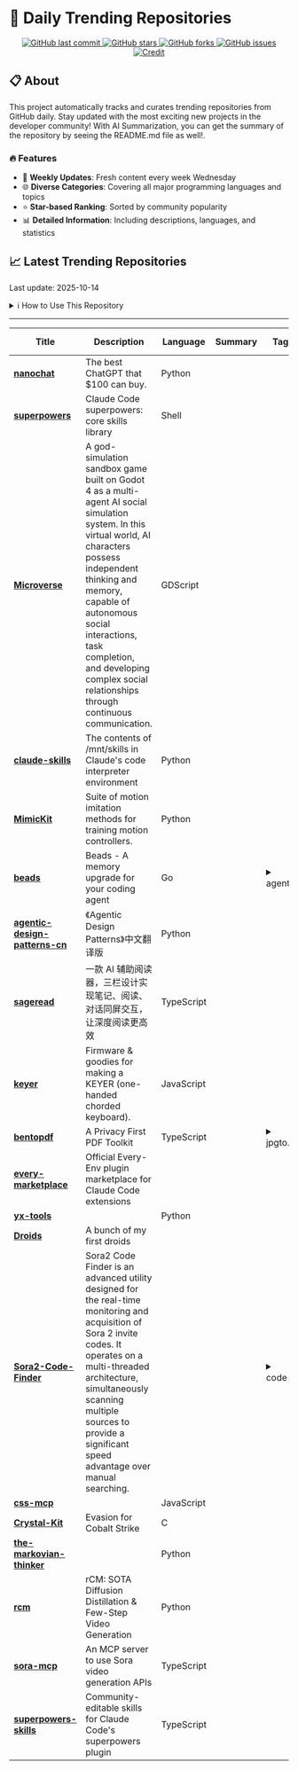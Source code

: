 # 🌟 Daily Trending Repositories

<div align="center">
<a href="https://github.com/marc-ko/daily-trending-repo/commits/main">
    <img src="https://img.shields.io/github/last-commit/marc-ko/daily-trending-repo" alt="GitHub last commit" />
</a>

<a href="https://github.com/marc-ko/daily-trending-repo/stargazers">
    <img src="https://img.shields.io/github/stars/marc-ko/daily-trending-repo" alt="GitHub stars" />
</a>
<a href="https://github.com/marc-ko/daily-trending-repo/network/members">
    <img src="https://img.shields.io/github/forks/marc-ko/daily-trending-repo" alt="GitHub forks" />
</a>
<a href="https://github.com/marc-ko/daily-trending-repo/issues">
    <img src="https://img.shields.io/github/issues/marc-ko/daily-trending-repo" alt="GitHub issues" />
</a>
<a alt="credit" href="https://github.com/zezhishao/DailyArXiv">
 <img src="https://img.shields.io/badge/credit%20-%20Idea%20From%20This%20Repo-blue" alt="Credit">
</a>
</div>

## 📋 About

This project automatically tracks and curates trending repositories from GitHub daily. Stay updated with the most exciting new projects in the developer community! With AI Summarization, you can get the summary of the repository by seeing the README.md file as well!.

### 🔥 Features

- 🔄 **Weekly Updates**: Fresh content every week Wednesday
- 🌐 **Diverse Categories**: Covering all major programming languages and topics
- ⭐ **Star-based Ranking**: Sorted by community popularity
- 📊 **Detailed Information**: Including descriptions, languages, and statistics

## 📈 Latest Trending Repositories

Last update: 2025-10-14

<details>
<summary>ℹ️ How to Use This Repository</summary>

1. **Star & Watch**: Click the 'Star' and 'Watch' buttons to receive weekly email notifications
2. **Browse**: Explore trending repositories organized by popularity
3. **Contribute**: Feel free to open issues or suggest improvements

</details>

---

| **Title** | **Description** | **Language** | **Summary** | **Tags** | **Stars Count** |
| --- | --- | --- | --- | --- | --- |
| **[nanochat](https://github.com/karpathy/nanochat)** | The best ChatGPT that $100 can buy. | Python |  |  | 5459 |
| **[superpowers](https://github.com/obra/superpowers)** | Claude Code superpowers: core skills library | Shell |  |  | 1499 |
| **[Microverse](https://github.com/KsanaDock/Microverse)** | A god-simulation sandbox game built on Godot 4 as a multi-agent AI social simulation system. In this virtual world, AI characters possess independent thinking and memory, capable of autonomous social interactions, task completion, and developing complex social relationships through continuous communication. | GDScript |  |  | 697 |
| **[claude-skills](https://github.com/simonw/claude-skills)** | The contents of /mnt/skills in Claude's code interpreter environment | Python |  |  | 688 |
| **[MimicKit](https://github.com/xbpeng/MimicKit)** | Suite of motion imitation methods for training motion controllers. | Python |  |  | 597 |
| **[beads](https://github.com/steveyegge/beads)** | Beads - A memory upgrade for your coding agent | Go |  | <details><summary>agent...</summary><p>agents, claude-code, coding</p></details> | 568 |
| **[agentic-design-patterns-cn](https://github.com/ginobefun/agentic-design-patterns-cn)** | 《Agentic Design Patterns》中文翻译版 | Python |  |  | 553 |
| **[sageread](https://github.com/xincmm/sageread)** | 一款 AI 辅助阅读器，三栏设计实现笔记、阅读、对话同屏交互，让深度阅读更高效 | TypeScript |  |  | 382 |
| **[keyer](https://github.com/mafik/keyer)** | Firmware & goodies for making a KEYER (one-handed chorded keyboard). | JavaScript |  |  | 336 |
| **[bentopdf](https://github.com/alam00000/bentopdf)** | A Privacy First PDF Toolkit | TypeScript |  | <details><summary>jpgto...</summary><p>jpgtopdf, pdf, pdf-converter, pdf-document-processor, pdf-generation, pdf-viewer</p></details> | 300 |
| **[every-marketplace](https://github.com/EveryInc/every-marketplace)** | Official Every-Env plugin marketplace for Claude Code extensions |  |  |  | 274 |
| **[yx-tools](https://github.com/byJoey/yx-tools)** |  | Python |  |  | 226 |
| **[Droids](https://github.com/curtis-arch/Droids)** | A bunch of my first droids |  |  |  | 213 |
| **[Sora2-Code-Finder](https://github.com/Selojers/Sora2-Code-Finder)** | Sora2 Code Finder is an advanced utility designed for the real-time monitoring and acquisition of Sora 2 invite codes. It operates on a multi-threaded architecture, simultaneously scanning multiple sources to provide a significant speed advantage over manual searching. |  |  | <details><summary>code-...</summary><p>code-sora2, sora, sora-invite-key, sora2, sora2-code, sora2-invite, sora2-invite-share, sora2-key</p></details> | 190 |
| **[css-mcp](https://github.com/stolinski/css-mcp)** |  | JavaScript |  |  | 187 |
| **[Crystal-Kit](https://github.com/rasta-mouse/Crystal-Kit)** | Evasion for Cobalt Strike | C |  |  | 182 |
| **[the-markovian-thinker](https://github.com/McGill-NLP/the-markovian-thinker)** |  | Python |  |  | 179 |
| **[rcm](https://github.com/NVlabs/rcm)** | rCM: SOTA Diffusion Distillation & Few-Step Video Generation | Python |  |  | 176 |
| **[sora-mcp](https://github.com/Doriandarko/sora-mcp)** | An MCP server to use Sora video generation APIs | TypeScript |  |  | 154 |
| **[superpowers-skills](https://github.com/obra/superpowers-skills)** | Community-editable skills for Claude Code's superpowers plugin | TypeScript |  |  | 140 |

